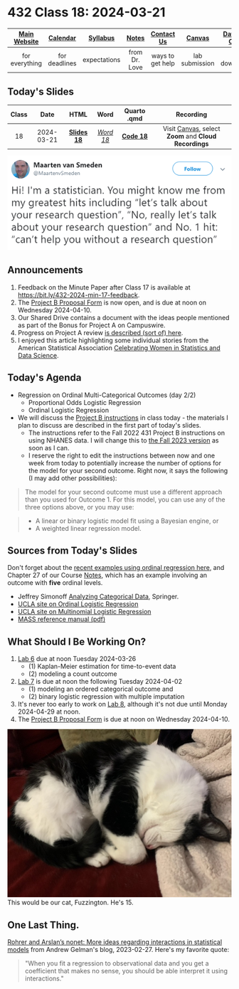 # 432 Class 18: 2024-03-21

[Main Website](https://thomaselove.github.io/432-2024/) | [Calendar](https://thomaselove.github.io/432-2024/calendar.html) | [Syllabus](https://thomaselove.github.io/432-syllabus-2024/) | [Notes](https://thomaselove.github.io/432-notes/) | [Contact Us](https://thomaselove.github.io/432-2024/contact.html) | [Canvas](https://canvas.case.edu) | [Data and Code](https://github.com/THOMASELOVE/432-data) | [Sources](https://github.com/THOMASELOVE/432-classes-2024/tree/main/sources)
:-----------: | :--------------: | :----------: | :---------: | :-------------: | :-----------: | :------------: |:------:
for everything | for deadlines | expectations | from Dr. Love | ways to get help | lab submission | for downloads | to read

## Today's Slides

Class | Date | HTML | Word | Quarto .qmd | Recording
:---: | :--------: | :------: | :------: | :------: | :-------------:
18 | 2024-03-21 | **[Slides 18](https://thomaselove.github.io/432-slides-2024/slides18.html)** | *[Word 18](https://thomaselove.github.io/432-slides-2024/slides18w.docx)* | **[Code 18](https://github.com/THOMASELOVE/432-slides-2024/blob/main/slides18.qmd)** | Visit [Canvas](https://canvas.case.edu/), select **Zoom** and **Cloud Recordings**

![](figures/rq.png)

## Announcements

1. Feedback on the Minute Paper after Class 17 is available at <https://bit.ly/432-2024-min-17-feedback>.
2. The [Project B Proposal Form](https://bit.ly/432-2024-projectB-proposal-form) is now open, and is due at noon on Wednesday 2024-04-10.
3. Our Shared Drive contains a document with the ideas people mentioned as part of the Bonus for Project A on Campuswire.
4. Progress on Project A review [is described (sort of) here](https://github.com/THOMASELOVE/432-classes-2024/blob/main/projectA/portfolio_review.md).
5. I enjoyed this article highlighting some individual stories from the American Statistical Association [Celebrating Women in Statistics and Data Science](https://magazine.amstat.org/blog/2024/03/01/celebratingwomen/?_zs=3OQUl1&_zl=Q0HU9).

## Today's Agenda

- Regression on Ordinal Multi-Categorical Outcomes (day 2/2)
    - Proportional Odds Logistic Regression
    - Ordinal Logistic Regression
- We will discuss the [Project B instructions](https://thomaselove.github.io/432-2024/projB.html) in class today - the materials I plan to discuss are described in the first part of today's slides.
    - The instructions refer to the Fall 2022 431 Project B instructions on using NHANES data. I will change this to [the Fall 2023 version](https://thomaselove.github.io/431-projectB-2023/data2.html) as soon as I can. 
    - I reserve the right to edit the instructions between now and one week from today to potentially increase the number of options for the model for your second outcome. Right now, it says the following (I may add other possibilities):

> The model for your second outcome must use a different approach than you used for Outcome 1. For this model, you can use any of the three options above, or you may use:

> - A linear or binary logistic model fit using a Bayesian engine, or
> - A weighted linear regression model.

## Sources from Today's Slides

Don't forget about the [recent examples using ordinal regression here](https://github.com/THOMASELOVE/432-sources/blob/main/recent.md#methods-for-regression-on-ordinal-outcomes-notes-chapter-27), and Chapter 27 of our Course [Notes](https://thomaselove.github.io/432-notes/), which has an example involving an outcome with **five** ordinal levels.

- Jeffrey Simonoff [Analyzing Categorical Data](https://pages.stern.nyu.edu/~jsimonof/AnalCatData/), Springer.
- [UCLA site on Ordinal Logistic Regression](http://stats.idre.ucla.edu/r/dae/ordinal-logistic-regression/)
- [UCLA site on Multinomial Logistic Regression](https://stats.oarc.ucla.edu/r/dae/multinomial-logistic-regression/)
- [MASS reference manual (pdf)](https://cran.r-project.org/web/packages/MASS/MASS.pdf)

## What Should I Be Working On?

1. [Lab 6](https://thomaselove.github.io/432-2024/lab6.html) due at noon Tuesday 2024-03-26
    - (1) Kaplan-Meier estimation for time-to-event data
    - (2) modeling a count outcome
2. [Lab 7](https://thomaselove.github.io/432-2024/lab7.html) is due at noon the following Tuesday 2024-04-02
    - (1) modeling an ordered categorical outcome and
    - (2) binary logistic regression with multiple imputation
3. It's never too early to work on [Lab 8](https://thomaselove.github.io/432-2024/lab8.html), although it's not due until Monday 2024-04-29 at noon.
4. The [Project B Proposal Form](https://bit.ly/432-2024-projectB-proposal-form) is due at noon on Wednesday 2024-04-10.

![](figures/fuzz_asleep.jpg) This would be our cat, Fuzzington. He's 15.

## One Last Thing.

[Rohrer and Arslan’s nonet: More ideas regarding interactions in statistical models](https://statmodeling.stat.columbia.edu/2023/02/27/rohrer-and-arslans-nonet-more-ideas-regarding-interactions-in-statistical-models/) from Andrew Gelman's blog, 2023-02-27. Here's my favorite quote:

> "When you fit a regression to observational data and you get a coefficient that makes no sense, you should be able interpret it using interactions."
